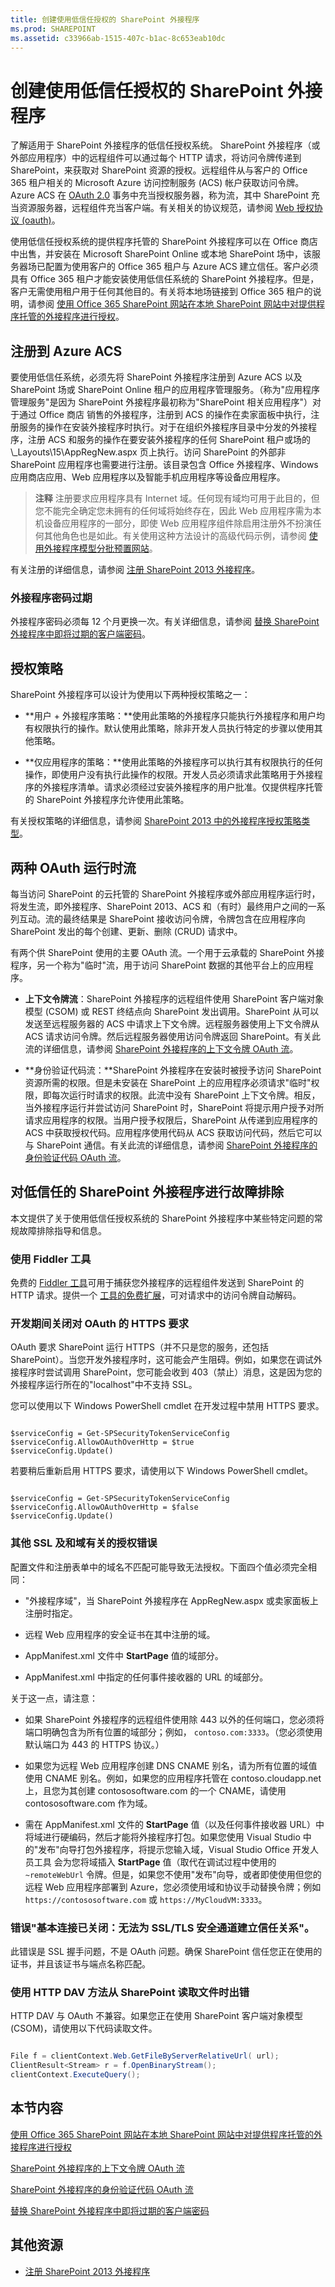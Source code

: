 ```yaml
---
title: 创建使用低信任授权的 SharePoint 外接程序
ms.prod: SHAREPOINT
ms.assetid: c33966ab-1515-407c-b1ac-8c653eab10dc
---
```



# 创建使用低信任授权的 SharePoint 外接程序
了解适用于 SharePoint 外接程序的低信任授权系统。
SharePoint 外接程序（或外部应用程序）中的远程组件可以通过每个 HTTP 请求，将访问令牌传递到 SharePoint，来获取对 SharePoint 资源的授权。远程组件从与客户的 Office 365 租户相关的 Microsoft Azure 访问控制服务 (ACS) 帐户获取访问令牌。Azure ACS 在  [OAuth 2.0](http://oauth.net/) 事务中充当授权服务器，称为流，其中 SharePoint 充当资源服务器，远程组件充当客户端。有关相关的协议规范，请参阅  [Web 授权协议 (oauth)](http://datatracker.ietf.org/doc/active/#oauth)。




使用低信任授权系统的提供程序托管的 SharePoint 外接程序可以在 Office 商店中出售，并安装在 Microsoft SharePoint Online 或本地 SharePoint 场中，该服务器场已配置为使用客户的 Office 365 租户与 Azure ACS 建立信任。客户必须具有 Office 365 租户才能安装使用低信任系统的 SharePoint 外接程序。但是，客户无需使用租户用于任何其他目的。有关将本地场链接到 Office 365 租户的说明，请参阅 [使用 Office 365 SharePoint 网站在本地 SharePoint 网站中对提供程序托管的外接程序进行授权](use-an-office-365-sharepoint-site-to-authorize-provider-hosted-add-ins-on-an-on.md)。
## 注册到 Azure ACS
<a name="Registration"> </a>

要使用低信任系统，必须先将 SharePoint 外接程序注册到 Azure ACS 以及 SharePoint 场或 SharePoint Online 租户的应用程序管理服务。（称为"应用程序管理服务"是因为 SharePoint 外接程序最初称为"SharePoint 相关应用程序"）对于通过 Office 商店 销售的外接程序，注册到 ACS 的操作在卖家面板中执行，注册服务的操作在安装外接程序时执行。对于在组织外接程序目录中分发的外接程序，注册 ACS 和服务的操作在要安装外接程序的任何 SharePoint 租户或场的 \\_Layouts\\15\\AppRegNew.aspx 页上执行。访问 SharePoint 的外部非 SharePoint 应用程序也需要进行注册。该目录包含 Office 外接程序、Windows 应用商店应用、Web 应用程序以及智能手机应用程序等设备应用程序。




> **注释**
> 注册要求应用程序具有 Internet 域。任何现有域均可用于此目的，但您不能完全确定您未拥有的任何域将始终存在，因此 Web 应用程序需为本机设备应用程序的一部分，即使 Web 应用程序组件除启用注册外不扮演任何其他角色也是如此。有关使用这种方法设计的高级代码示例，请参阅 [使用外接程序模型分批预置网站](http://code.msdn.microsoft.com/Provision-sites-in-batches-fcf31bc6)。 




有关注册的详细信息，请参阅 [注册 SharePoint 2013 外接程序](register-sharepoint-add-ins-2013.md)。




### 外接程序密码过期

外接程序密码必须每 12 个月更换一次。有关详细信息，请参阅 [替换 SharePoint 外接程序中即将过期的客户端密码](replace-an-expiring-client-secret-in-a-sharepoint-add-in.md)。




## 授权策略
<a name="Policies"> </a>

SharePoint 外接程序可以设计为使用以下两种授权策略之一：




- **用户 + 外接程序策略：**使用此策略的外接程序只能执行外接程序和用户均有权限执行的操作。默认使用此策略，除非开发人员执行特定的步骤以使用其他策略。


- **仅应用程序的策略：**使用此策略的外接程序可以执行其有权限执行的任何操作，即使用户没有执行此操作的权限。开发人员必须请求此策略用于外接程序的外接程序清单。请求必须经过安装外接程序的用户批准。仅提供程序托管的 SharePoint 外接程序允许使用此策略。


有关授权策略的详细信息，请参阅  [SharePoint 2013 中的外接程序授权策略类型](add-in-authorization-policy-types-in-sharepoint-2013.md)。




## 两种 OAuth 运行时流
<a name="Flows"> </a>

每当访问 SharePoint 的云托管的 SharePoint 外接程序或外部应用程序运行时，将发生流，即外接程序、SharePoint 2013、ACS 和（有时）最终用户之间的一系列互动。流的最终结果是 SharePoint 接收访问令牌，令牌包含在应用程序向 SharePoint 发出的每个创建、更新、删除 (CRUD) 请求中。



有两个供 SharePoint 使用的主要 OAuth 流。一个用于云承载的 SharePoint 外接程序，另一个称为"临时"流，用于访问 SharePoint 数据的其他平台上的应用程序。




- **上下文令牌流**：SharePoint 外接程序的远程组件使用 SharePoint 客户端对象模型 (CSOM) 或 REST 终结点向 SharePoint 发出调用。SharePoint 从可以发送至远程服务器的 ACS 中请求上下文令牌。远程服务器使用上下文令牌从 ACS 请求访问令牌。然后远程服务器使用访问令牌返回 SharePoint。有关此流的详细信息，请参阅  [SharePoint 外接程序的上下文令牌 OAuth 流](context-token-oauth-flow-for-sharepoint-add-ins.md)。


- **身份验证代码流：**SharePoint 外接程序在安装时被授予访问 SharePoint 资源所需的权限。但是未安装在 SharePoint 上的应用程序必须请求"临时"权限，即每次运行时请求的权限。此流中没有 SharePoint 上下文令牌。相反，当外接程序运行并尝试访问 SharePoint 时，SharePoint 将提示用户授予对所请求应用程序的权限。当用户授予权限后，SharePoint 从传递到应用程序的 ACS 中获取授权代码。应用程序使用代码从 ACS 获取访问代码，然后它可以与 SharePoint 通信。有关此流的详细信息，请参阅  [SharePoint 外接程序的身份验证代码 OAuth 流](authorization-code-oauth-flow-for-sharepoint-add-ins.md)。



## 对低信任的 SharePoint 外接程序进行故障排除
<a name="Trouble"> </a>

本文提供了关于使用低信任授权系统的 SharePoint 外接程序中某些特定问题的常规故障排除指导和信息。




### 使用 Fiddler 工具

免费的  [Fiddler 工具](http://www.telerik.com/fiddler)可用于捕获您外接程序的远程组件发送到 SharePoint 的 HTTP 请求。提供一个 [工具的免费扩展](https://github.com/andrewconnell/SPOAuthFiddlerExt)，可对请求中的访问令牌自动解码。




### 开发期间关闭对 OAuth 的 HTTPS 要求
<a name="TurnOffHTTPRequirement"> </a>

OAuth 要求 SharePoint 运行 HTTPS（并不只是您的服务，还包括 SharePoint）。当您开发外接程序时，这可能会产生阻碍。例如，如果您在调试外接程序时尝试调用 SharePoint，您可能会收到 403（禁止）消息，这是因为您的外接程序运行所在的"localhost"中不支持 SSL。



您可以使用以下 Windows PowerShell cmdlet 在开发过程中禁用 HTTPS 要求。






```

$serviceConfig = Get-SPSecurityTokenServiceConfig
$serviceConfig.AllowOAuthOverHttp = $true
$serviceConfig.Update()

```

若要稍后重新启用 HTTPS 要求，请使用以下 Windows PowerShell cmdlet。






```

$serviceConfig = Get-SPSecurityTokenServiceConfig
$serviceConfig.AllowOAuthOverHttp = $false
$serviceConfig.Update()

```


### 其他 SSL 及和域有关的授权错误
<a name="DomainRelatedErrors"> </a>

配置文件和注册表单中的域名不匹配可能导致无法授权。下面四个值必须完全相同：




- "外接程序域"，当 SharePoint 外接程序在 AppRegNew.aspx 或卖家面板上注册时指定。


- 远程 Web 应用程序的安全证书在其中注册的域。


- AppManifest.xml 文件中 **StartPage** 值的域部分。


- AppManifest.xml 中指定的任何事件接收器的 URL 的域部分。


关于这一点，请注意：




- 如果 SharePoint 外接程序的远程组件使用除 443 以外的任何端口，您必须将端口明确包含为所有位置的域部分；例如，  `contoso.com:3333`。（您必须使用默认端口为 443 的 HTTPS 协议。）


- 如果您为远程 Web 应用程序创建 DNS CNAME 别名，请为所有位置的域值使用 CNAME 别名。例如，如果您的应用程序托管在 contoso.cloudapp.net 上，且您为其创建 contososoftware.com 的一个 CNAME，请使用 contososoftware.com 作为域。


- 需在 AppManifest.xml 文件的 **StartPage** 值（以及任何事件接收器 URL）中将域进行硬编码，然后才能将外接程序打包。如果您使用 Visual Studio 中的"发布"向导打包外接程序，将提示您输入域，Visual Studio Office 开发人员工具 会为您将域插入 **StartPage** 值（取代在调试过程中使用的 `~remoteWebUrl` 令牌。但是，如果您不使用"发布"向导，或者即使使用但您的远程 Web 应用程序部署到 Azure，您必须使用域和协议手动替换令牌；例如 `https://contososoftware.com` 或 `https://MyCloudVM:3333`。



### 错误"基本连接已关闭：无法为 SSL/TLS 安全通道建立信任关系"。
<a name="ErrorConnectionClosed"> </a>

此错误是 SSL 握手问题，不是 OAuth 问题。确保 SharePoint 信任您正在使用的证书，并且该证书与端点名称匹配。




### 使用 HTTP DAV 方法从 SharePoint 读取文件时出错
<a name="ErrorConnectionClosed"> </a>

HTTP DAV 与 OAuth 不兼容。如果您正在使用 SharePoint 客户端对象模型 (CSOM)，请使用以下代码读取文件。




```cs

File f = clientContext.Web.GetFileByServerRelativeUrl( url);
ClientResult<Stream> r = f.OpenBinaryStream();
clientContext.ExecuteQuery();

```


## 本节内容
<a name="Trouble"> </a>

 [使用 Office 365 SharePoint 网站在本地 SharePoint 网站中对提供程序托管的外接程序进行授权](use-an-office-365-sharepoint-site-to-authorize-provider-hosted-add-ins-on-an-on.md)



 [SharePoint 外接程序的上下文令牌 OAuth 流](context-token-oauth-flow-for-sharepoint-add-ins.md)



 [SharePoint 外接程序的身份验证代码 OAuth 流](authorization-code-oauth-flow-for-sharepoint-add-ins.md)



 [替换 SharePoint 外接程序中即将过期的客户端密码](replace-an-expiring-client-secret-in-a-sharepoint-add-in.md)




## 其他资源
<a name="FileName_AdditionalResources"> </a>


-  [注册 SharePoint 2013 外接程序](register-sharepoint-add-ins-2013.md)



